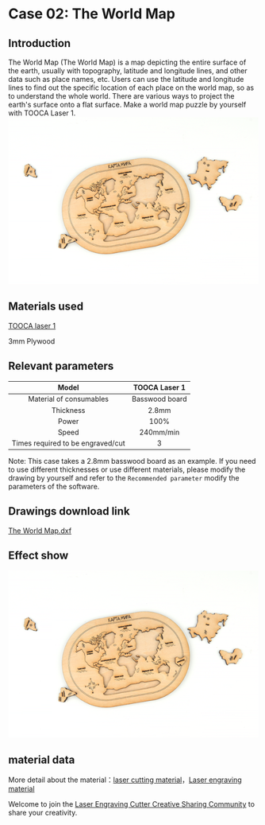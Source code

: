 # Case 02: The World Map
## Introduction

The World Map (The World Map) is a map depicting the entire surface of the earth, usually with topography, latitude and longitude lines, and other data such as place names, etc. Users can use the latitude and longitude lines to find out the specific location of each place on the world map, so as to understand the whole world. There are various ways to project the earth's surface onto a flat surface. Make a world map puzzle by yourself with TOOCA Laser 1.![](./images/tooca-laser-1-case-02-01.png)

## Materials used

[TOOCA laser 1](https://shop.elecfreaks.com/products/elecfreaks-tooca-laser-1?_pos=1&_sid=d04f6dda2&_ss=r)

3mm Plywood


## Relevant parameters

|Model|TOOCA Laser 1|
|:-------:|:-------:|
|Material of consumables|Basswood board|
|Thickness|2.8mm|
|Power|100%|
|Speed|240mm/min|
|Times required to be engraved/cut|3|

Note: This case takes a 2.8mm basswood board as an example. If you need to use different thicknesses or use different materials, please modify the drawing by yourself and refer to the `Recommended parameter` modify the parameters of the software.

## Drawings download link

[The World Map.dxf](https://github.com/elecfreaks/learn-en/raw/master/tooca-laser-1/file/world-map-puzzle.dxf.zip)

## Effect show

![](./images/tooca-laser-1-case-02-01.png)



## material data

More detail about the material：[laser cutting material](https://elecfreaks.com/download/tooca-laser/Cutting.zip)，[Laser engraving material](https://elecfreaks.com/download/tooca-laser/engraving.zip)


Welcome to join the [Laser Engraving Cutter Creative Sharing Community](https://www.facebook.com/groups/1152321032019436/) to share your creativity.
